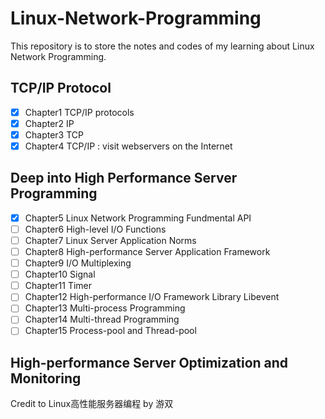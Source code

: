 # Linux-Network-Programming

This repository is to store the notes and codes of my learning about Linux Network Programming.

## TCP/IP Protocol
- [X] Chapter1 TCP/IP protocols
- [X] Chapter2 IP
- [X] Chapter3 TCP
- [X] Chapter4 TCP/IP : visit webservers on the Internet

## Deep into High Performance Server Programming
- [X] Chapter5 Linux Network Programming Fundmental API
- [ ] Chapter6 High-level I/O Functions
- [ ] Chapter7 Linux Server Application Norms
- [ ] Chapter8 High-performance Server Application Framework
- [ ] Chapter9 I/O Multiplexing
- [ ] Chapter10 Signal
- [ ] Chapter11 Timer
- [ ] Chapter12 High-performance I/O Framework Library Libevent
- [ ] Chapter13 Multi-process Programming
- [ ] Chapter14 Multi-thread Programming
- [ ] Chapter15 Process-pool and Thread-pool

## High-performance Server Optimization and Monitoring

Credit to Linux高性能服务器编程 by 游双

